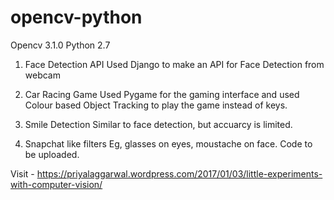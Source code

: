 # opencv-python

Opencv 3.1.0 Python 2.7

1. Face Detection API
   Used Django to make an API for Face Detection from webcam
   
2. Car Racing Game
   Used Pygame for the gaming interface and used Colour based Object Tracking to play the game instead of keys.

3. Smile Detection
   Similar to face detection, but accuarcy is limited.

4. Snapchat like filters
   Eg, glasses on eyes, moustache on face. Code to be uploaded.


Visit - 
https://priyalaggarwal.wordpress.com/2017/01/03/little-experiments-with-computer-vision/
